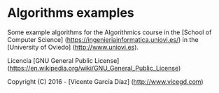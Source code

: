 # Algorithms examples
Some example algorithms for the Algorithmics course in the [School of Computer Science] (https://ingenieriainformatica.uniovi.es/) in the [University of Oviedo] (http://www.uniovi.es).

Licencia [GNU General Public License] (https://en.wikipedia.org/wiki/GNU_General_Public_License)

Copyright (C) 2016 - [Vicente García Díaz] (http://www.vicegd.com)
